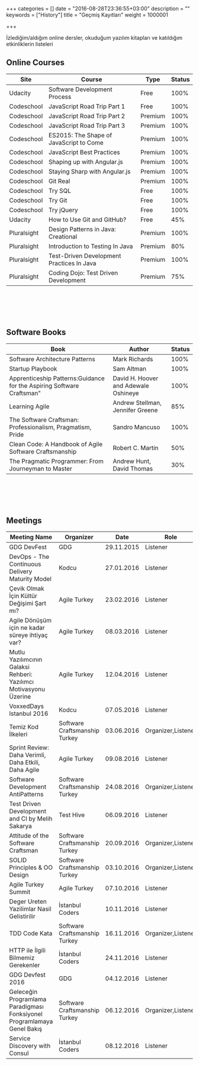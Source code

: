 +++
categories = []
date = "2016-08-28T23:36:55+03:00"
description = ""
keywords = ["History"]
title = "Geçmiş Kayıtları"
weight = 1000001

+++

İzlediğim/aldığım online dersler, okuduğum yazılım kitapları ve katıldığım etkinliklerin listeleri

<!--more-->

## Online Courses

<table>
   <thead>
      <tr>
         <th>Site</th>
         <th>Course</th>
         <th>Type</th>
         <th>Status</th>
      </tr>
   </thead>
   <tbody>
      <tr>
         <td>Udacity</td>
         <td>Software Development Process</td>
         <td>Free</td>
         <td>100%</td>
      </tr>
      <tr>
         <td>Codeschool</td>
         <td>JavaScript Road Trip Part 1</td>
         <td>Free</td>
         <td>100%</td>
      </tr>
      <tr>
         <td>Codeschool</td>
         <td>JavaScript Road Trip Part 2</td>
         <td>Premium</td>
         <td>100%</td>
      </tr>
      <tr>
         <td>Codeschool</td>
         <td>JavaScript Road Trip Part 3</td>
         <td>Premium</td>
         <td>100%</td>
      </tr>
      <tr>
         <td>Codeschool</td>
         <td>ES2015: The Shape of JavaScript to Come</td>
         <td>Premium</td>
         <td>100%</td>
      </tr>
      <tr>
         <td>Codeschool</td>
         <td>JavaScript Best Practices</td>
         <td>Premium</td>
         <td>100%</td>
      </tr>
      <tr>
         <td>Codeschool</td>
         <td>Shaping up with Angular.js</td>
         <td>Premium</td>
         <td>100%</td>
      </tr>
      <tr>
         <td>Codeschool</td>
         <td>Staying Sharp with Angular.js</td>
         <td>Premium</td>
         <td>100%</td>
      </tr>
      <tr>
         <td>Codeschool</td>
         <td>Git Real</td>
         <td>Premium</td>
         <td>100%</td>
      </tr>
      <tr>
         <td>Codeschool</td>
         <td>Try SQL</td>
         <td>Free</td>
         <td>100%</td>
      </tr>
      <tr>
         <td>Codeschool</td>
         <td>Try Git</td>
         <td>Free</td>
         <td>100%</td>
      </tr>
      <tr>
         <td>Codeschool</td>
         <td>Try jQuery</td>
         <td>Free</td>
         <td>100%</td>
      </tr>
      <tr>
         <td>Udacity</td>
         <td>How to Use Git and GitHub?</td>
         <td>Free</td>
         <td>45%</td>
      </tr>
      <tr>
         <td>Pluralsight</td>
         <td>Design Patterns in Java: Creational</td>
         <td>Premium</td>
         <td>100%</td>
      </tr>
      <tr>
         <td>Pluralsight</td>
         <td>Introduction to Testing In Java</td>
         <td>Premium</td>
         <td>80%</td>
      </tr>
      <tr>
         <td>Pluralsight</td>
         <td>Test-Driven Development Practices  In Java</td>
         <td>Premium</td>
         <td>100%</td>
      </tr>
      <tr>
         <td>Pluralsight</td>
         <td>Coding Dojo: Test Driven Development</td>
         <td>Premium</td>
         <td>75%</td>
      </tr>
   </tbody>
</table>

<br></br><br></br>


## Software Books

<table>
   <thead>
      <tr>
         <th>Book</th>
         <th>Author</th>
         <th>Status</th>
      </tr>
   </thead>
   <tbody>
      <tr>
         <td>Software Architecture Patterns</td>
         <td>Mark Richards</td>
         <td>100%</td>
      </tr>
      <tr>
         <td>Startup Playbook</td>
         <td>Sam Altman</td>
         <td>100%</td>
      </tr>
      <tr>
         <td>Apprenticeship Patterns:Guidance for the Aspiring Software Craftsman"</td>
         <td>David H. Hoover and Adewale Oshineye</td>
         <td>100%</td>
      </tr>
      <tr>
         <td>Learning Agile</td>
         <td>Andrew Stellman, Jennifer Greene</td>
         <td>85%</td>
      </tr>
      <tr>
         <td>The Software Craftsman: Professionalism, Pragmatism, Pride</td>
         <td>Sandro Mancuso</td>
         <td>100%</td>
      </tr>
      <tr>
         <td>Clean Code: A Handbook of Agile Software Craftsmanship</td>
         <td>Robert C. Martin</td>
         <td>50%</td>
      </tr>
      <tr>
         <td>The Pragmatic Programmer: From Journeyman to Master</td>
         <td>Andrew Hunt, David Thomas</td>
         <td>30%</td>
      </tr>
   </tbody>
</table>

<br></br><br></br>

## Meetings

<table>
   <thead>
      <tr>
         <th>Meeting Name</th>
         <th>Organizer</th>
         <th>Date</th>
         <th>Role</th>
      </tr>
   </thead>
   <tbody>
      <tr>
         <td>GDG DevFest</td>
         <td>GDG</td>
         <td>29.11.2015</td>
         <td>Listener</td>
      </tr>
      <tr>
         <td>DevOps - The Continuous Delivery Maturity Model</td>
         <td>Kodcu</td>
         <td>27.01.2016</td>
         <td>Listener</td>
      </tr>
      <tr>
         <td>Çevik Olmak İçin Kültür Değişimi Şart mı?</td>
         <td>Agile Turkey</td>
         <td>23.02.2016</td>
         <td>Listener</td>
      </tr>
      <tr>
         <td>Agile Dönüşüm için ne kadar süreye ihtiyaç var?</td>
         <td>Agile Turkey</td>
         <td>08.03.2016</td>
         <td>Listener</td>
      </tr>
      <tr>
         <td>Mutlu Yazılımcının Galaksi Rehberi: Yazılımcı Motivasyonu Üzerine</td>
         <td>Agile Turkey</td>
         <td>12.04.2016</td>
         <td>Listener</td>
      </tr>
      <tr>
         <td>VoxxedDays Istanbul 2016</td>
         <td>Kodcu</td>
         <td>07.05.2016</td>
         <td>Listener</td>
      </tr>
      <tr>
         <td>Temiz Kod İlkeleri</td>
         <td>Software Craftsmanship Turkey</td>
         <td>03.06.2016</td>
         <td>Organizer,Listener</td>
      </tr>
      <tr>
         <td>Sprint Review: Daha Verimli, Daha Etkili, Daha Agile</td>
         <td>Agile Turkey</td>
         <td>09.08.2016</td>
         <td>Listener</td>
      </tr>
      <tr>
         <td>Software Development AntiPatterns</td>
         <td>Software Craftsmanship Turkey</td>
         <td>24.08.2016</td>
         <td>Organizer,Listener</td>
      </tr>
      <tr>
         <td>Test Driven Development and CI by Melih Sakarya</td>
         <td>Test Hive</td>
         <td>06.09.2016</td>
         <td>Listener</td>
      </tr>
      <tr>
         <td>Attitude of the Software Craftsman</td>
         <td>Software Craftsmanship Turkey</td>
         <td>20.09.2016</td>
         <td>Organizer,Listener</td>
      </tr>
      <tr>
         <td>SOLID Principles & OO Design</td>
         <td>Software Craftsmanship Turkey</td>
         <td>03.10.2016</td>
         <td>Organizer,Listener</td>
      </tr>
      <tr>
         <td>Agile Turkey Summit</td>
         <td>Agile Turkey</td>
         <td>07.10.2016</td>
         <td>Listener</td>
      </tr>
      <tr>
         <td>Deger Ureten Yazilimlar Nasil Gelistirilir</td>
         <td>İstanbul Coders</td>
         <td>10.11.2016</td>
         <td>Listener</td>
      </tr>
      <tr>
         <td>TDD Code Kata</td>
         <td>Software Craftsmanship Turkey</td>
         <td>16.11.2016</td>
         <td>Organizer,Listener</td>
      </tr>
      <tr>
         <td>HTTP ile İlgili Bilmemiz Gerekenler</td>
         <td>İstanbul Coders</td>
         <td>24.11.2016</td>
         <td>Listener</td>
      </tr>
      <tr>
         <td>GDG Devfest 2016</td>
         <td>GDG</td>
         <td>04.12.2016</td>
         <td>Listener</td>
      </tr>
      <tr>
         <td>Geleceğin Programlama Paradigması Fonksiyonel Programlamaya Genel Bakış</td>
         <td>Software Craftsmanship Turkey</td>
         <td>06.12.2016</td>
         <td>Organizer,Listener</td>
      </tr>
      <tr>
         <td>Service Discovery with Consul</td>
         <td>İstanbul Coders</td>
         <td>08.12.2016</td>
         <td>Listener</td>
      </tr>
   </tbody>
</table>